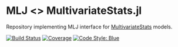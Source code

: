 # MLJ <> MultivariateStats.jl
Repository implementing MLJ interface for 
[MultivariateStats](https://github.com/JuliaStats/MultivariateStats.jl) models.


[![Build Status](https://github.com/alan-turing-institute/MLJMultivariateStatsInterface/workflows/CI/badge.svg)](https://github.com/alan-turing-institute/MLJMultivariateStatsInterface/actions)
[![Coverage](http://codecov.io/github/alan-turing-institute/MLJMultivariateStatsInterface.jl/coverage.svg?branch=master)](https://codecov.io/gh/alan-turing-institute/MLJMultivariateStatsInterface.jl)
[![Code Style: Blue](https://img.shields.io/badge/code%20style-blue-4495d1.svg)](https://github.com/invenia/BlueStyle)
